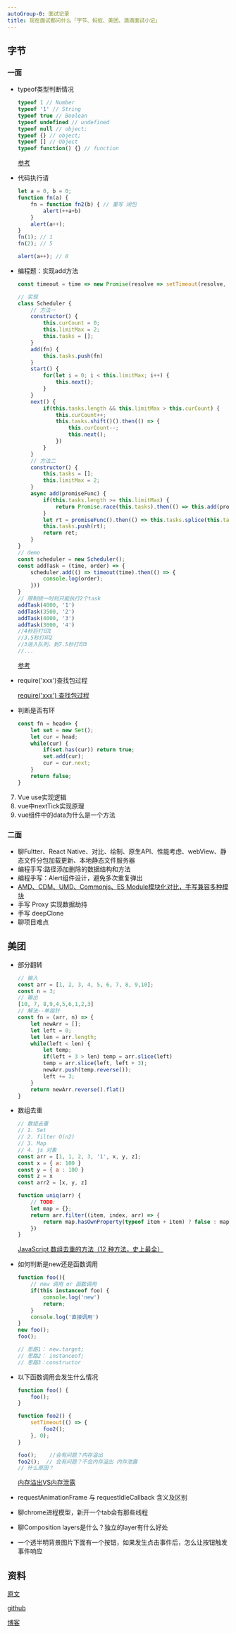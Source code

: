 ```yaml
---
autoGroup-0: 面试记录
title: 现在面试都问什么「字节、蚂蚁、美团、滴滴面试小记」
---
```

## 字节
### 一面
- typeof类型判断情况

    ```js
    typeof 1 // Number
    typeof '1' // String
    typeof true // Boolean
    typeof undefined // undefined
    typeof null // object;
    typeof {} // object;
    typeof [] // Object
    typeof function() {} // function
    ```
    [参考](/front-end/JavaScript/tips-typeof.html)
- 代码执行请

    ```js
    let a = 0, b = 0;
    function fn(a) {
        fn = function fn2(b) { // 重写 闭包
            alert(++a+b)
        }
        alert(a++);
    }
    fn(1); // 1
    fn(2); // 5

    alert(a++); // 0
    ```

- 编程题：实现add方法

    ```js
    const timeout = time => new Promise(resolve => setTimeout(resolve, time));

    // 实现
    class Scheduler {
        // 方法一
        constructor() {
            this.curCount = 0;
            this.limitMax = 2;
            this.tasks = [];
        }
        add(fn) {
            this.tasks.push(fn)
        }
        start() {
            for(let i = 0; i < this.limitMax; i++) {
                this.next();
            }
        }
        next() {
            if(this.tasks.length && this.limitMax > this.curCount) {
                this.curCount++;
                this.tasks.shift()().then(() => {
                    this.curCount--;
                    this.next();
                })
            }
        }
        // 方法二
        constructor() {
            this.tasks = [];
            this.limitMax = 2;
        }
        async add(promiseFunc) {
            if(this.tasks.length >= this.limitMax) {
                return Promise.race(this.tasks).then(() => this.add(promiseFunc))
            }
            let rt = promiseFunc().then(() => this.tasks.splice(this.tasks.indexOf(rt), 1));
            this.tasks.push(rt);
            return ret;
        }
    }
    // demo
    const scheduler = new Scheduler();
    const addTask = (time, order) => {
        scheduler.add(() => timeout(time).then(() => {
            console.log(order);
        }))
    }
    // 限制统一时刻只能执行2个task
    addTask(4000, '1')
    addTask(3500, '2')
    addTask(4000, '3')
    addTask(3000, '4')
    //4秒后打印1
    //3.5秒打印2
    //3进入队列，到7.5秒打印3 
    //...
    ```
    [参考](/front-end/interview/coding2.html#promise并行限制1)
    
- require('xxx')查找包过程
    
    [require('xxx') 查找包过程](/front-end/engineering/base-require.html)

- 判断是否有环
    ```js
    const fn = head=> {
        let set = new Set();
        let cur = head;
        while(cur) {
            if(set.has(cur)) return true;
            set.add(cur);
            cur = cur.next;
        }
        return false;
    }
    ```
7. Vue use实现逻辑
8. vue中nextTick实现原理
9. vue组件中的data为什么是一个方法

### 二面
- 聊Fultter、React Native、对比、绘制、原生API、性能考虑、webView、静态文件分包加载更新、本地静态文件服务器
- 编程手写:路径添加删除的数据结构和方法
- 编程手写：Alert组件设计，避免多次重复弹出
- [AMD、CDM、UMD、Commonjs、ES Module模块化对比，手写兼容多种模块](/front-end/JavaScript/basics-module-1.html)
- 手写 Proxy 实现数据劫持
- 手写 deepClone
- 聊项目难点

## 美团
- 部分翻转

    ```js
    // 输入
    const arr = [1, 2, 3, 4, 5, 6, 7, 8, 9,10];
    const n = 3;
    // 输出
    [10, 7, 8,9,4,5,6,1,2,3]
    // 解法--单指针
    const fn = (arr, n) => {
        let newArr = [];
        let left = 0;
        let len = arr.length;
        while(left < len) {
            let temp;
            if(left + 3 > len) temp = arr.slice(left)
            temp = arr.slice(left, left + 3);
            newArr.push(temp.reverse());
            left += 3;
        }
        return newArr.reverse().flat()
    }
    ```
- 数组去重

    ```js
    // 数组去重
    // 1. Set
    // 2. filter O(n2)
    // 3. Map
    // 4. js 对象
    const arr = [1, 1, 2, 3, '1', x, y, z];
    const x = { a: 100 }
    const y = { a : 100 }
    const z = x
    const arr2 = [x, y, z]

    function uniq(arr) {
        // TODO:
        let map = {};
        return arr.filter((item, index, arr) => {
            return map.hasOwnProperty(typeof item + item) ? false : map[typeof item + item] = true
        })
    }
    ```
    [JavaScript 数组去重的方法（12 种方法，史上最全）](/front-end/interview/record-unique.html)

- 如何判断是new还是函数调用

    ```js
    function foo(){
        // new 调用 or 函数调用
        if(this instanceof foo) {
            console.log('new')
            return;
        }
        console.log('直接调用')
    }
    new foo();
    foo();

    // 思路1： new.target;
    // 思路2： instanceof;
    // 思路3：constructor
    ```
- 以下函数调用会发生什么情况

    ```js
    function foo() {
        foo();
    }

    function foo2() {
        setTimeout(() => {
            foo2();
        }, 0);
    }

    foo();    //会有问题？内存溢出 
    foo2();  // 会有问题？不会内存溢出 内存泄露
    // 什么原因？
    ```
    [内存溢出VS内存泄露](/front-end/JavaScript/basics-3-0.html)

- requestAnimationFrame 与 requestIdleCallback 含义及区别
- 聊chrome进程模型，新开一个tab会有那些线程
- 聊Composition layers是什么？独立的layer有什么好处
- 一个透半明背景图片下面有一个按钮，如果发生点击事件后，怎么让按钮触发事件响应

## 资料
[原文](https://mp.weixin.qq.com/s/t8Id1E0tSMxcqiCs_O6uwg)

[github](https://github.com/lvisei/ant-fe-interview)

[博客](https://github.com/lvisei/blog)